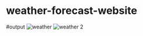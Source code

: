 # weather-forecast-website
#output
![weather](https://github.com/Harhu07/weather-forecast-website/assets/151170306/025825ac-30c4-4173-9be7-3d66df5edece)
![weather 2](https://github.com/Harhu07/weather-forecast-website/assets/151170306/a45fa61d-d2f5-4078-bb23-b9ffb6eddca6)
